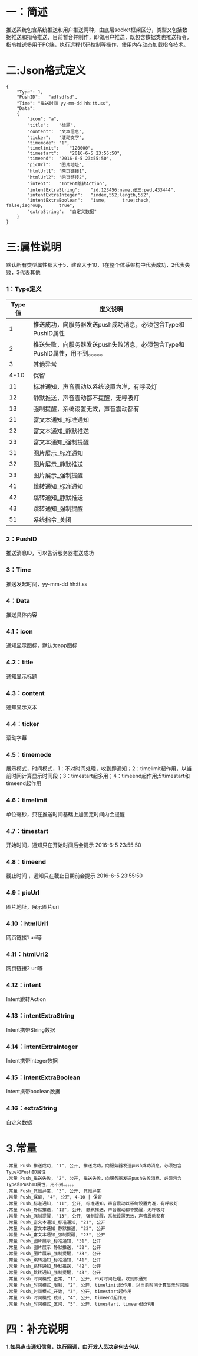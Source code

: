 # 一：简述

推送系统包含系统推送和用户推送两种，由底层socket框架区分，类型又包括数据推送和指令推送，目前暂合并制作，即做用户推送，既包含数据类也推送指令，指令推送多用于PC端，执行远程代码控制等操作，使用内存动态加载指令技术。
# 二:Json格式定义
  
  
  
    {
    	"Type":	1,
    	"PushID":	"adfsdfsd",
    	"Time":	"推送时间 yy-mm-dd hh:tt.ss",
    	"Data":	
    	{
    		"icon":	"a",
    		"title":	"标题",
    		"content":	"文本信息",
    		"ticker":	"滚动文字",
    		"timemode":	"1",
    		"timelimit":	"120000",
    		"timestart":	"2016-6-5 23:55:50",
    		"timeend":	"2016-6-5 23:55:50",
    		"picUrl":	"图片地址",
    		"htmlUrl1":	"网页链接1",
    		"htmlUrl2":	"网页链接2",
    		"intent":	"Intent跳转Action",
    		"intentExtraString":	"id,123456;name,张三;pwd,433444",
    		"intentExtraInteger":	"index,552;length,552",
    		"intentExtraBoolean":	"isme,		true;check,		false;isgroup,		true",
    		"extraString":	"自定义数据"
    	}
    }
    
# 三:属性说明
默认所有类型属性都大于5，建议大于10，1在整个体系架构中代表成功，2代表失败，3代表其他

### 1：Type定义

Type值  | 定义说明
---|---
1 | 推送成功，向服务器发送push成功消息，必须包含Type和PushID属性         
2 | 推送失败，向服务器发送push失败消息，必须包含Type和PushID属性，用不到。。。。。
3 | 其他异常
4-10 | 保留
11 | 标准通知，声音震动以系统设置为准，有呼吸灯
12 | 静默推送，声音震动都不提醒，无呼吸灯
13 | 强制提醒，系统设置无效，声音震动都有
21 | 富文本通知_标准通知
22 | 富文本通知_静默推送
23 | 富文本通知_强制提醒
31 | 图片展示_标准通知
32 | 图片展示_静默推送
33 | 图片展示_强制提醒
41 | 跳转通知_标准通知
42 | 跳转通知_静默推送
43 | 跳转通知_强制提醒
51 | 系统指令_关闭


### 2：PushID
推送消息ID，可以告诉服务器推送成功

### 3：Time
推送发起时间，yy-mm-dd hh:tt.ss

### 4：Data
推送具体内容

### 4.1：icon
通知显示图标，默认为app图标

### 4.2：title
通知显示标题

### 4.3：content
通知显示文本

### 4.4：ticker
滚动字幕

### 4.5：timemode
展示模式，时间模式，1：不对时间处理，收到即通知；2：timelimit起作用，以当前时间计算显示时间段；3：timestart起多用；4：timeend起作用;5:timestart和timeend起作用

### 4.6：timelimit
单位毫秒，只在推送时间基础上加固定时间内会提醒

### 4.7：timestart
开始时间，通知只在开始时间后会提示 2016-6-5 23:55:50

### 4.8：timeend
截止时间 ，通知只在截止日期前会提示 2016-6-5 23:55:50

### 4.9：picUrl
图片地址，展示图片uri

### 4.10：htmlUrl1
网页链接1   uri等

### 4.11：htmlUrl2
网页链接2   uri等

### 4.12：intent
Intent跳转Action

### 4.13：intentExtraString
Intent携带String数据

### 4.14：intentExtraInteger
Intent携带integer数据

### 4.15：intentExtraBoolean
Intent携带boolean数据

### 4.16：extraString
自定义数据

# 3.常量
 
    .常量 Push_推送成功, "1", 公开, 推送成功，向服务器发送push成功消息，必须包含Type和PushID属性
    .常量 Push_推送失败, "2", 公开, 推送失败，向服务器发送push失败消息，必须包含Type和PushID属性，用不到。。。。。
    .常量 Push_其他异常, "3", 公开, 其他异常
    .常量 Push_保留, "4", 公开, 4-10 | 保留
    .常量 Push_标准通知, "11", 公开, 标准通知，声音震动以系统设置为准，有呼吸灯
    .常量 Push_静默推送, "12", 公开, 静默推送，声音震动都不提醒，无呼吸灯
    .常量 Push_强制提醒, "13", 公开, 强制提醒，系统设置无效，声音震动都有
    .常量 Push_富文本通知_标准通知, "21", 公开
    .常量 Push_富文本通知_静默推送, "22", 公开
    .常量 Push_富文本通知_强制提醒, "23", 公开
    .常量 Push_图片展示_标准通知, "31", 公开
    .常量 Push_图片展示_静默推送, "32", 公开
    .常量 Push_图片展示_强制提醒, "33", 公开
    .常量 Push_跳转通知_标准通知, "41", 公开
    .常量 Push_跳转通知_静默推送, "42", 公开
    .常量 Push_跳转通知_强制提醒, "43", 公开
    .常量 Push_时间模式_正常, "1", 公开, 不对时间处理，收到即通知
    .常量 Push_时间模式_限制, "2", 公开, timelimit起作用，以当前时间计算显示时间段
    .常量 Push_时间模式_开始, "3", 公开, timestart起作用
    .常量 Push_时间模式_截止, "4", 公开, timeend起作用
    .常量 Push_时间模式_区间, "5", 公开, timestart、timeend起作用

# 四：补充说明

#### 1.如果点击通知信息，执行回调，由开发人员决定何去何从

